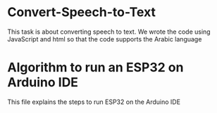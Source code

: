 # Convert-Speech-to-Text
This task is about converting speech to text. We wrote the code using JavaScript and html so that the code supports the Arabic language
# Algorithm to run an ESP32 on Arduino IDE
This file explains the steps to run ESP32 on the Arduino IDE
